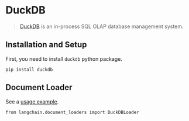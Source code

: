 DuckDB
======

> [DuckDB](https://duckdb.org/) is an in-process SQL OLAP database management system.

Installation and Setup[​](#installation-and-setup "Direct link to Installation and Setup")
------------------------------------------------------------------------------------------

First, you need to install `duckdb` python package.

    pip install duckdb

Document Loader[​](#document-loader "Direct link to Document Loader")
---------------------------------------------------------------------

See a [usage example](/docs/modules/data_connection/document_loaders/integrations/duckdb.html).

    from langchain.document_loaders import DuckDBLoader